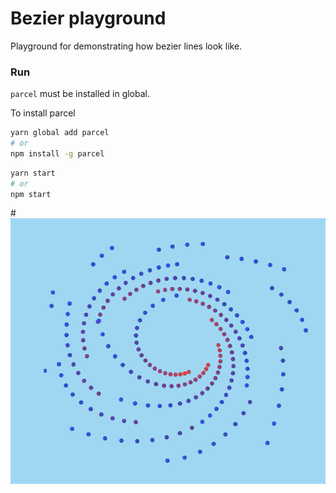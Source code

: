 # Bezier playground

Playground for demonstrating how bezier lines look like.

### Run

`parcel` must be installed in global.

To install parcel

```sh
yarn global add parcel
# or
npm install -g parcel
```

```sh
yarn start
# or
npm start
```

#![screenshot001](./statics/screenshot-001.gif)